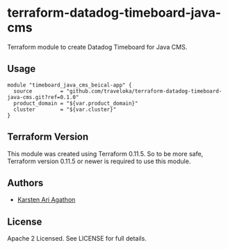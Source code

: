 terraform-datadog-timeboard-java-cms
=================

Terraform module to create Datadog Timeboard for Java CMS.



Usage
-----

```hcl
module "timeboard_java_cms_beical-app" {
  source         = "github.com/traveloka/terraform-datadog-timeboard-java-cms.git?ref=0.1.0"
  product_domain = "${var.product_domain}"
  cluster        = "${var.cluster}"
}
```

Terraform Version
-----------------

This module was created using Terraform 0.11.5. 
So to be more safe, Terraform version 0.11.5 or newer is required to use this module.

Authors
-------

* [Karsten Ari Agathon](https://github.com/karstenaa)

License
-------

Apache 2 Licensed. See LICENSE for full details.
